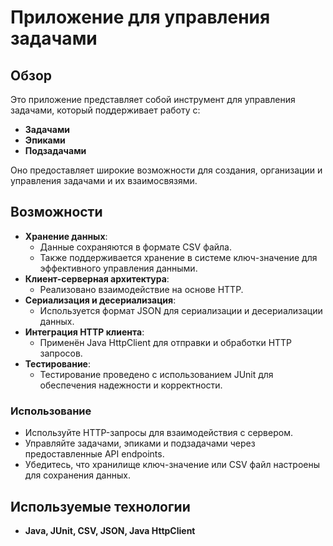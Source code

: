 # Приложение для управления задачами 

## Обзор
Это приложение представляет собой инструмент для управления задачами, который поддерживает работу с:
- **Задачами**
- **Эпиками**
- **Подзадачами**

Оно предоставляет широкие возможности для создания, организации и управления задачами и их взаимосвязями.

## Возможности
- **Хранение данных**:
  - Данные сохраняются в формате CSV файла.
  - Также поддерживается хранение в системе ключ-значение для эффективного управления данными.
- **Клиент-серверная архитектура**:
  - Реализовано взаимодействие на основе HTTP.
- **Сериализация и десериализация**:
  - Используется формат JSON для сериализации и десериализации данных.
- **Интеграция HTTP клиента**:
  - Применён Java HttpClient для отправки и обработки HTTP запросов.
- **Тестирование**:
  - Тестирование проведено с использованием JUnit для обеспечения надежности и корректности.

### Использование
- Используйте HTTP-запросы для взаимодействия с сервером.
- Управляйте задачами, эпиками и подзадачами через предоставленные API endpoints.
- Убедитесь, что хранилище ключ-значение или CSV файл настроены для сохранения данных.

## Используемые технологии
- **Java, JUnit, CSV, JSON, Java HttpClient**
